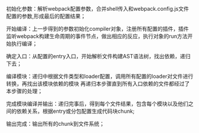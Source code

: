 初始化参数：解析webpack配置参数，合并shell传入和webpack.config.js文件配置的参数,形成最后的配置结果；


开始编译：上一步得到的参数初始化compiler对象，注册所有配置的插件，插件
监听webpack构建生命周期的事件节点，做出相应的反应，执行对象的run方法开始执行编译；


确定入口：从配置的entry入口，开始解析文件构建AST语法树，找出依赖，递归下去；


编译模块：递归中根据文件类型和loader配置，调用所有配置的loader对文件进行转换，再找出该模块依赖的模块
再递归本步骤直到所有入口依赖的文件都经过了本步骤的处理；


完成模块编译并输出：递归完事后，得到每个文件结果，包含每个模块以及他们之间的依赖关系，根据entry或分包配置生成代码块chunk;


输出完成：输出所有的chunk到文件系统；
